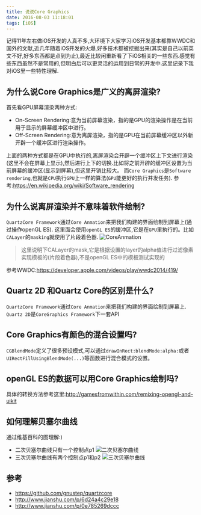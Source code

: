 ```yaml
---
title: 说说Core Graphics
date: 2016-08-03 11:18:01
tags: [iOS]
---
```


记得11年左右做iOS开发的人真不多,大环境下大家学习iOS开发基本都靠WWDC和国外的文献,近几年随着iOS开发的火爆,好多技术都被挖掘出来(其实是自己以前英文不好,好多东西都是点到为止),最近比较闲重新看了下iOS相关的一些东西.感觉有些东西虽然不是常用的,但明白后可以更灵活的运用到日常的开发中.这里记录下我对iOS里一些特性理解.

## 为什么说Core Graphics是广义的离屏渲染?

首先看GPU屏幕渲染两种方式:

* On-Screen Rendering:意为当前屏幕渲染，指的是GPU的渲染操作是在当前用于显示的屏幕缓冲区中进行。
* Off-Screen Rendering:意为离屏渲染，指的是GPU在当前屏幕缓冲区以外新开辟一个缓冲区进行渲染操作。

上面的两种方式都是在GPU中执行的,离屏渲染会开辟一个缓冲区上下文进行渲染(这里不会在屏幕上显示),然后进行上下的切换.比如将之前开辟的缓冲区设置为当前屏幕的缓冲区(显示到屏幕),但这里开销比较大。
而`Core Graphics`是`Software rendering`,也就是`CPU`执行`GPU`上一样的算法(`GPU`能更好的执行并发任务).
参考:https://en.wikipedia.org/wiki/Software_rendering

## 为什么说离屏渲染并不意味着软件绘制?

`QuartzCore Framework`通过`Core Anmation`来把我们构建的界面绘制到屏幕上(通过操作openGL ES).
这里面会使用`openGL ES`的缓冲区,它是在`GPU`里执行的。比如`CALayer`的`masking`就使用了片段着色器.
![CoreAnmation](http://cc.cocimg.com/api/uploads/20150428/1430209790572112.png)

> 这里说明下CALayer的mask,它是根据设置的layer的alpha值进行过滤像素实现模板的(片段着色器),不是openGL ES中的模板测试实现的

参考WWDC:https://developer.apple.com/videos/play/wwdc2014/419/


## Quartz 2D 和Quartz Core的区别是什么?

`QuartzCore Framework`通过`Core Anmation`来把我们构建的界面绘制到屏幕上.
`Quartz 2D`是`CoreGraphics Framework`下一套API

## Core Graphics有颜色的混合设置吗?

`CGBlendMode`定义了很多预设模式,可以通过`drawInRect:blendMode:alpha:`或者`UIRectFillUsingBlendMode(...)`等函数进行混合模式的设置。

## openGL ES的数据可以用Core Graphics绘制吗?

具体的转换方法参考这里:http://gamesfromwithin.com/remixing-opengl-and-uikit

## 如何理解贝塞尔曲线

通过维基百科的图理解:)
* 二次贝塞尔曲线只有一个控制点p1
![二次贝塞尔曲线](http://upload.wikimedia.org/wikipedia/commons/thumb/2/2d/Bezier_2_big.gif/240px-Bezier_2_big.gif)
* 三次贝塞尔曲线有两个控制点p1和p2
![三次贝塞尔曲线](http://upload.wikimedia.org/wikipedia/commons/thumb/f/ff/Bezier_3_big.gif/240px-Bezier_3_big.gif)


## 参考

* https://github.com/gnustep/quartzcore
* http://www.jianshu.com/p/6d24a4c29e18
* http://www.jianshu.com/p/0e785269dccc
